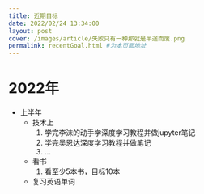 ```yaml
---
title: 近期目标
date: 2022/02/24 13:34:00
layout: post
cover: /images/article/失败只有一种那就是半途而废.png
permalink: recentGoal.html #为本页面地址
---
```


# 2022年
* 上半年
    * 技术上
        1. 学完李沫的动手学深度学习教程并做jupyter笔记
        1. 学完吴恩达深度学习教程并做笔记
        1. ...
    * 看书
        1. 看至少5本书，目标10本
    * 复习英语单词

    
